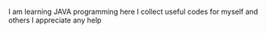 I am learning JAVA programming
here I collect useful codes for myself and others
I appreciate any help
